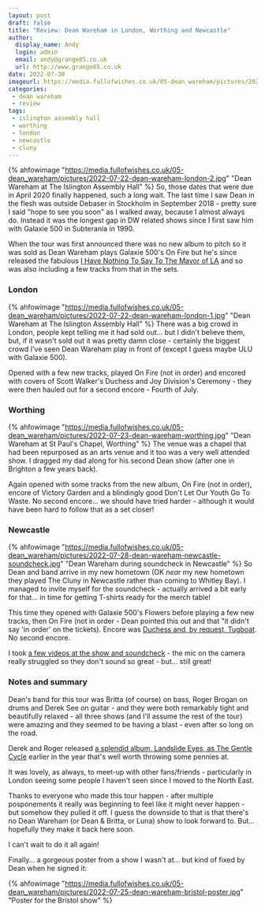 ```yaml
---
layout: post
draft: false
title: "Review: Dean Wareham in London, Worthing and Newcastle"
author: 
  display_name: Andy
  login: admin
  email: andy@grange85.co.uk
  url: http://www.grange85.co.uk
date: 2022-07-30
imageurl: https://media.fullofwishes.co.uk/05-dean_wareham/pictures/2022-07-22-dean-wareham-london-2.jpg
categories:
 - dean wareham
 - review
tags:
 - islington assembly hall
 - worthing
 - london
 - newcastle 
 - cluny
---
```

{% ahfowimage "https://media.fullofwishes.co.uk/05-dean_wareham/pictures/2022-07-22-dean-wareham-london-2.jpg" "Dean Wareham at The Islington Assembly Hall" %}
So, those dates that were due in April 2020 finally happened, such a long wait. The last time I saw Dean in the flesh was outside Debaser in Stockholm in September 2018 - pretty sure I said "hope to see you soon" as I walked away, because I almost always do. Instead it was the longest gap in DW related shows since I first saw him with Galaxie 500 in Subterania in 1990.

When the tour was first announced there was no new album to pitch so it was sold as Dean Wareham plays Galaxie 500's On Fire but he's since released the fabulous [I Have Nothing To Say To The Mayor of LA](/database/dean-and-britta/dean-wareham-releases/dean-wareham-i-have-nothing-to-say-to-the-mayor-of-la/) and so was also including a few tracks from that in the sets.

### London
{% ahfowimage "https://media.fullofwishes.co.uk/05-dean_wareham/pictures/2022-07-22-dean-wareham-london-1.jpg" "Dean Wareham at The Islington Assembly Hall" %}
There was a big crowd in London, people kept telling me it had sold out... but I didn't believe them, but, if it wasn't sold out it was pretty damn close - certainly the biggest crowd I've seen Dean Wareham play in front of (except I guess maybe ULU with Galaxie 500). 

Opened with a few new tracks, played On Fire (not in order) and encored with covers of Scott Walker's Duchess and Joy Division's Ceremony - they were then hauled out for a second encore - Fourth of July.

### Worthing
{% ahfowimage "https://media.fullofwishes.co.uk/05-dean_wareham/pictures/2022-07-23-dean-wareham-worthing.jpg" "Dean Wareham at St Paul's Chapel, Worthing" %}
The venue was a chapel that had been repurposed as an arts venue and it too was a very well attended show. I dragged my dad along for his second Dean show (after one in Brighton a few years back).

Again opened with some tracks from the new album, On Fire (not in order), encore of Victory Garden and a blindingly good Don't Let Our Youth Go To Waste. No second encore... we should have tried harder - although it would have been hard to follow that as a set closer!

### Newcastle
{% ahfowimage "https://media.fullofwishes.co.uk/05-dean_wareham/pictures/2022-07-28-dean-wareham-newcastle-soundcheck.jpg" "Dean Wareham during soundcheck in Newcastle" %}
So Dean and band arrive in my new hometown (OK _near_ my new hometown they played The Cluny in Newcastle rather than coming to Whitley Bay). I managed to invite myself for the soundcheck - actually arrived a bit early for that... in time for getting T-shirts ready for the merch table!

This time they opened with Galaxie 500's Flowers before playing a few new tracks, then On Fire (not in order - Dean pointed this out and that "it didn't say 'in order' on the tickets). Encore was [Duchess and, by request, Tugboat](https://youtu.be/A3cnN8q8gBE). No second encore.

I took [a few videos at the show and soundcheck](https://www.youtube.com/playlist?list=PLVUlJ8-T7PGas-brWq_8ffpJiP1kYGIcJi) - the mic on the camera really struggled so they don't sound so great - but... still great!

### Notes and summary
Dean's band for this tour was Britta (of course) on bass, Roger Brogan on drums and Derek See on guitar - and they were both remarkably tight and beautifully relaxed - all three shows (and I'll assume the rest of the tour) were amazing and they seemed to be having a blast - even after so long on the road.

Derek and Roger released [a splendid album, Landslide Eyes, as The Gentle Cycle](https://thegentlecycle.bandcamp.com/album/landslide-eyes-2) earlier in the year that's well worth throwing some pennies at.

It was lovely, as always, to meet-up with other fans/friends - particularly in London seeing some people I haven't seen since I moved to the North East. 

Thanks to everyone who made this tour happen - after multiple posponements it really was beginning to feel like it might never happen - but somehow they pulled it off. I guess the downside to that is that there's no Dean Wareham (or Dean & Britta, or Luna) show to look forward to. But... hopefully they make it back here soon.

I can't wait to do it all again!

Finally... a gorgeous poster from a show I wasn't at... but kind of fixed by Dean when he signed it:

{% ahfowimage "https://media.fullofwishes.co.uk/05-dean_wareham/pictures/2022-07-25-dean-wareham-bristol-poster.jpg" "Poster for the Bristol show" %}



